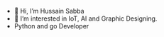- 👋 Hi, I’m Hussain Sabba
- 👀 I’m interested in IoT, AI and Graphic Designing.
- Python and go Developer

<!---
dbsaw/dbsaw is a ✨ special ✨ repository because its `README.md` (this file) appears on your GitHub profile.
You can click the Preview link to take a look at your changes.
--->
